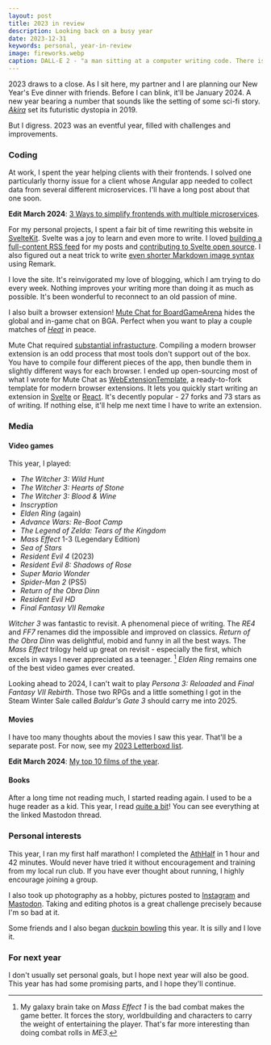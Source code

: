 ```yaml
---
layout: post
title: 2023 in review
description: Looking back on a busy year
date: 2023-12-31
keywords: personal, year-in-review
image: fireworks.webp
caption: DALL-E 2 - "a man sitting at a computer writing code. There is a city visible through his window with bright neon colors. There are fireworks going off outside the window for new year's eve. pixel art"
---
```


<script>
  import {base} from '$app/paths';
</script>

2023 draws to a close. As I sit here, my partner and I are planning our New Year's Eve dinner with friends. Before I can blink, it'll be January 2024. A new year bearing a number that sounds like the setting of some sci-fi story. [_Akira_](<https://en.wikipedia.org/wiki/Akira_(1988_film)>) set its futuristic dystopia in 2019.

But I digress. 2023 was an eventful year, filled with challenges and improvements.

### Coding

At work, I spent the year helping clients with their frontends. I solved one particularly thorny issue for a client whose Angular app needed to collect data from several different microservices. I'll have a long post about that one soon.

**Edit March 2024**: [3 Ways to simplify frontends with multiple microservices](https://kylenazario.com/blog/reducing-frontend-complexity-with-microservices).

For my personal projects, I spent a fair bit of time rewriting this website in [SvelteKit](https://kit.svelte.dev). Svelte was a joy to learn and even more to write. I loved [building a full-content RSS feed]({base}/blog/full-content-rss-feed-with-sveltekit-part-two) for my posts and [contributing to Svelte open source]({base}/blog/svelte-testing-library-pr-globals). I also figured out a neat trick to write [even shorter Markdown image syntax]({base}/blog/markdown-images-for-sveltekit-blogs) using Remark.

I love the site. It's reinvigorated my love of blogging, which I am trying to do every week. Nothing improves your writing more than doing it as much as possible. It's been wonderful to reconnect to an old passion of mine.

I also built a browser extension! [Mute Chat for BoardGameArena](https://www.nazariosoftware.com/2023/06/02/play-in-peace-with-mute-chat-for-boardgamearena.html) hides the global and in-game chat on BGA. Perfect when you want to play a couple matches of [_Heat_](https://boardgamegeek.com/boardgame/366013/heat-pedal-metal) in peace.

Mute Chat required [substantial infrastucture](https://github.com/kyle-n/WebExtensionTemplate/tree/main/Extension/scripts). Compiling a modern browser extension is an odd process that most tools don't support out of the box. You have to compile four different pieces of the app, then bundle them in slightly different ways for each browser. I ended up open-sourcing most of what I wrote for Mute Chat as [WebExtensionTemplate](https://github.com/kyle-n/WebExtensionTemplate), a ready-to-fork template for modern browser extensions. It lets you quickly start writing an extension in [Svelte](https://github.com/kyle-n/WebExtensionTemplate/) or [React](https://github.com/kyle-n/WebExtensionTemplate/tree/react). It's decently popular - 27 forks and 73 stars as of writing. If nothing else, it'll help me next time I have to write an extension.

### Media

#### Video games

This year, I played:

- _The Witcher 3: Wild Hunt_
- _The Witcher 3: Hearts of Stone_
- _The Witcher 3: Blood & Wine_
- _Inscryption_
- _Elden Ring_ (again)
- _Advance Wars: Re-Boot Camp_
- _The Legend of Zelda: Tears of the Kingdom_
- _Mass Effect_ 1-3 (Legendary Edition)
- _Sea of Stars_
- _Resident Evil 4_ (2023)
- _Resident Evil 8: Shadows of Rose_
- _Super Mario Wonder_
- _Spider-Man 2_ (PS5)
- _Return of the Obra Dinn_
- _Resident Evil HD_
- _Final Fantasy VII Remake_

_Witcher 3_ was fantastic to revisit. A phenomenal piece of writing. The _RE4_ and _FF7_ renames did the impossible and improved on classics. _Return of the Obra Dinn_ was delightful, mobid and funny in all the best ways. The _Mass Effect_ trilogy held up great on revisit - especially the first, which excels in ways I never appreciated as a teenager. [^1] _Elden Ring_ remains one of the best video games ever created.

[^1]: My galaxy brain take on _Mass Effect 1_ is the bad combat makes the game better. It forces the story, worldbuilding and characters to carry the weight of entertaining the player. That's far more interesting than doing combat rolls in _ME3_.

Looking ahead to 2024, I can't wait to play _Persona 3: Reloaded_ and _Final Fantasy VII Rebirth_. Those two RPGs and a little something I got in the Steam Winter Sale called _Baldur's Gate 3_ should carry me into 2025.

#### Movies

I have too many thoughts about the movies I saw this year. That'll be a separate post. For now, see my [2023 Letterboxd list](https://letterboxd.com/kyle_nazario/list/2023/).

**Edit March 2024**: [My top 10 films of the year](https://kylenazario.com/blog/best-new-movies-2023).

#### Books

After a long time not reading much, I started reading again. I used to be a huge reader as a kid. This year, I read [quite a bit](https://hachyderm.io/@kn/110741279907842284)! You can see everything at the linked Mastodon thread.

### Personal interests

This year, I ran my first half marathon! I completed the [AthHalf](https://athhalf.com) in 1 hour and 42 minutes. Would never have tried it without encouragement and training from my local run club. If you have ever thought about running, I highly encourage joining a group.

I also took up photography as a hobby, pictures posted to [Instagram](https://www.instagram.com/kyle.nazario/) and [Mastodon](https://hachyderm.io/@kn). Taking and editing photos is a great challenge precisely because I'm so bad at it.

Some friends and I also began [duckpin bowling](https://en.wikipedia.org/wiki/Duckpin_bowling) this year. It is silly and I love it.

### For next year

I don't usually set personal goals, but I hope next year will also be good. This year has had some promising parts, and I hope they'll continue.
